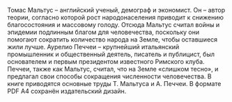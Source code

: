 <!--2024-01-21 22:32:59-->
Томас Мальтус – английский ученый, демограф и экономист. Он – автор теории, согласно которой рост народонаселения приводит к снижению благосостояния и массовому голоду. Отсюда Мальтус считал войны и эпидемии подлинным благом для человечества, поскольку они помогают сократить количество народа на Земле, чтобы оставшиеся жили лучше.
Аурелио Печчеи – крупнейший итальянский промышленник и общественный деятель, писатель и публицист, был основателем и первым президентом известного Римского клуба. Печчеи, также как Мальтус, считал, что на Земле «слишком тесно», и предлагал свои способы сокращения численности человечества.
В книге приводятся основные труды Т. Мальтуса и А. Печчеи.
В формате PDF A4 сохранён издательский дизайн.